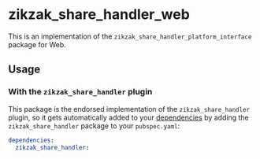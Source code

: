 # zikzak_share_handler_web

This is an implementation of the `zikzak_share_handler_platform_interface` package for Web.

## Usage

### With the `zikzak_share_handler` plugin

This package is the endorsed implementation of the `zikzak_share_handler` plugin, so it gets automatically added to your [dependencies](https://flutter.dev/platform-plugins/) by adding the `zikzak_share_handler` package to your `pubspec.yaml`:

```yaml
dependencies:
  zikzak_share_handler: 
```
